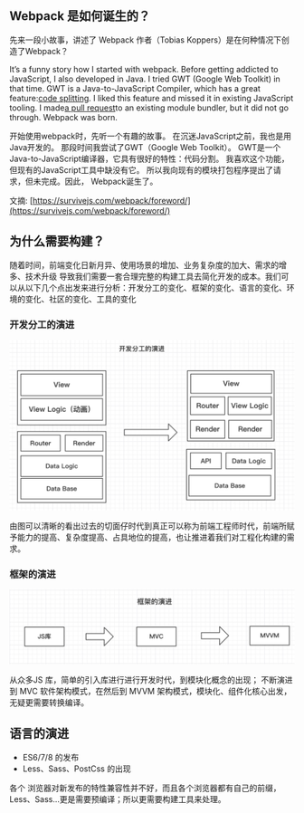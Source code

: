 ## Webpack 是如何诞生的？

先来一段小故事，讲述了 Webpack 作者（Tobias Koppers）是在何种情况下创造了Webpack？

It’s a funny story how I started with webpack. Before getting addicted to JavaScript, I also developed in Java. I tried GWT \(Google Web Toolkit\) in that time. GWT is a Java-to-JavaScript Compiler, which has a great feature:[code splitting](http://www.gwtproject.org/doc/latest/DevGuideCodeSplitting.html). I liked this feature and missed it in existing JavaScript tooling. I made[a pull request](https://github.com/medikoo/modules-webmake/issues/7)to an existing module bundler, but it did not go through. Webpack was born.

开始使用webpack时，先听一个有趣的故事。 在沉迷JavaScript之前，我也是用Java开发的。 那段时间我尝试了GWT（Google Web Toolkit）。 GWT是一个Java-to-JavaScript编译器，它具有很好的特性：代码分割。 我喜欢这个功能，但现有的JavaScript工具中缺没有它。 所以我向现有的模块打包程序提出了请求，但未完成。因此， Webpack诞生了。

文摘: [https://survivejs.com/webpack/foreword/](https://survivejs.com/webpack/foreword/)

## 为什么需要构建？

随着时间，前端变化日新月异、使用场景的增加、业务复杂度的加大、需求的增多、技术升级 导致我们需要一套合理完整的构建工具去简化开发的成本。我们可以从以下几个点出发来进行分析：开发分工的变化、框架的变化、语言的变化、环境的变化、社区的变化、工具的变化

### 开发分工的演进

![](/assets/开发分工.jpg)

由图可以清晰的看出过去的切面仔时代到真正可以称为前端工程师时代，前端所赋予能力的提高、复杂度提高、占具地位的提高，也让推进着我们对工程化构建的需求。

### 框架的演进

![](/assets/框架的演进.jpg)

从众多JS 库，简单的引入库进行进行开发时代，到模块化概念的出现； 不断演进到 MVC 软件架构模式，在然后到 MVVM 架构模式，模块化、组件化核心出发，无疑更需要转换编译。

## 

## 语言的演进



* ES6/7/8 的发布
* Less、Sass、PostCss 的出现

各个 浏览器对新发布的特性兼容性并不好，而且各个浏览器都有自己的前缀，Less、Sass...更是需要预编译；所以更需要构建工具来处理。





